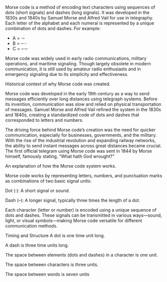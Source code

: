 

Morse code is a method of encoding text characters using sequences of dots (short signals) and dashes (long signals). It was developed in the 1830s and 1840s by Samuel Morse and Alfred Vail for use in telegraphy. Each letter of the alphabet and each numeral is represented by a unique combination of dots and dashes. For example:

* A = ·–
* B = –···
* C = –·–·

Morse code was widely used in early radio communications, military operations, and maritime signaling. Though largely obsolete in modern communication, it is still used by amateur radio enthusiasts and in emergency signaling due to its simplicity and effectiveness.



Historical context of why Morse code was created.

Morse code was developed in the early 19th century as a way to send messages efficiently over long distances using telegraph systems. Before its invention, communication was slow and relied on physical transportation of messages. Samuel Morse and Alfred Vail refined the system in the 1830s and 1840s, creating a standardized code of dots and dashes that corresponded to letters and numbers.

The driving force behind Morse code’s creation was the need for quicker communication, especially for businesses, governments, and the military. With the rise of the industrial revolution and expanding railway networks, the ability to send instant messages across great distances became crucial. The first official telegram using Morse code was sent in 1844 by Morse himself, famously stating, “What hath God wrought?”


An explanation of how the Morse code system works.

Morse code works by representing letters, numbers, and punctuation marks as combinations of two basic signal units:

Dot (·): A short signal or sound.

Dash (–): A longer signal, typically three times the length of a dot.

Each character (letter or number) is encoded using a unique sequence of dots and dashes. These signals can be transmitted in various ways—sound, light, or visual symbols—making Morse code versatile for different communication methods.

Timing and Structure
A dot is one time unit long.

A dash is three time units long.

The space between elements (dots and dashes) in a character is one unit.

The space between characters is three units.

The space between words is seven units
